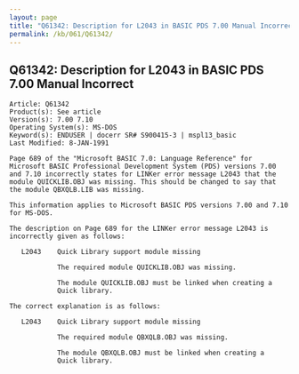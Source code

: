 ```yaml
---
layout: page
title: "Q61342: Description for L2043 in BASIC PDS 7.00 Manual Incorrect"
permalink: /kb/061/Q61342/
---
```


## Q61342: Description for L2043 in BASIC PDS 7.00 Manual Incorrect

	Article: Q61342
	Product(s): See article
	Version(s): 7.00 7.10
	Operating System(s): MS-DOS
	Keyword(s): ENDUSER | docerr SR# S900415-3 | mspl13_basic
	Last Modified: 8-JAN-1991
	
	Page 689 of the "Microsoft BASIC 7.0: Language Reference" for
	Microsoft BASIC Professional Development System (PDS) versions 7.00
	and 7.10 incorrectly states for LINKer error message L2043 that the
	module QUICKLIB.OBJ was missing. This should be changed to say that
	the module QBXQLB.LIB was missing.
	
	This information applies to Microsoft BASIC PDS versions 7.00 and 7.10
	for MS-DOS.
	
	The description on Page 689 for the LINKer error message L2043 is
	incorrectly given as follows:
	
	   L2043    Quick Library support module missing
	
	            The required module QUICKLIB.OBJ was missing.
	
	            The module QUICKLIB.OBJ must be linked when creating a
	            Quick library.
	
	The correct explanation is as follows:
	
	   L2043    Quick Library support module missing
	
	            The required module QBXQLB.OBJ was missing.
	
	            The module QBXQLB.OBJ must be linked when creating a
	            Quick library.
